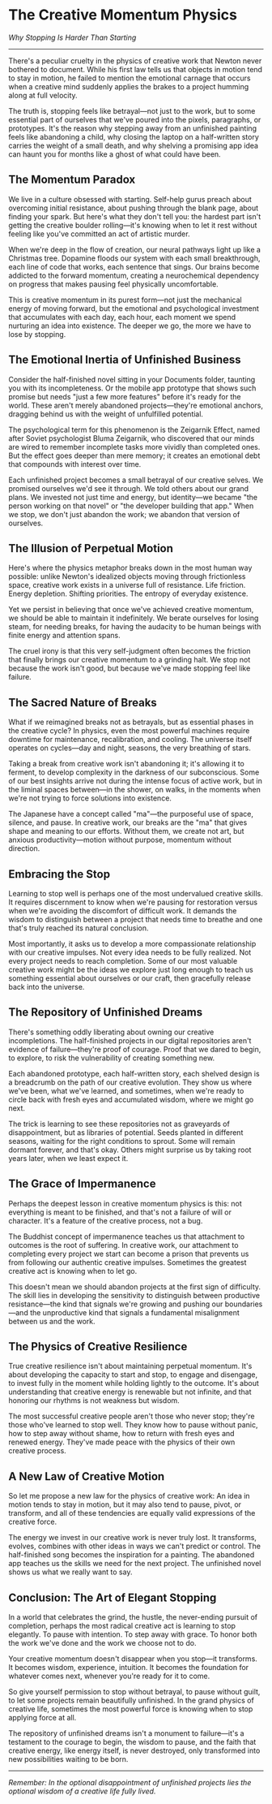 # The Creative Momentum Physics
*Why Stopping Is Harder Than Starting*

---

There's a peculiar cruelty in the physics of creative work that Newton never bothered to document. While his first law tells us that objects in motion tend to stay in motion, he failed to mention the emotional carnage that occurs when a creative mind suddenly applies the brakes to a project humming along at full velocity.

The truth is, stopping feels like betrayal—not just to the work, but to some essential part of ourselves that we've poured into the pixels, paragraphs, or prototypes. It's the reason why stepping away from an unfinished painting feels like abandoning a child, why closing the laptop on a half-written story carries the weight of a small death, and why shelving a promising app idea can haunt you for months like a ghost of what could have been.

## The Momentum Paradox

We live in a culture obsessed with starting. Self-help gurus preach about overcoming initial resistance, about pushing through the blank page, about finding your spark. But here's what they don't tell you: the hardest part isn't getting the creative boulder rolling—it's knowing when to let it rest without feeling like you've committed an act of artistic murder.

When we're deep in the flow of creation, our neural pathways light up like a Christmas tree. Dopamine floods our system with each small breakthrough, each line of code that works, each sentence that sings. Our brains become addicted to the forward momentum, creating a neurochemical dependency on progress that makes pausing feel physically uncomfortable.

This is creative momentum in its purest form—not just the mechanical energy of moving forward, but the emotional and psychological investment that accumulates with each day, each hour, each moment we spend nurturing an idea into existence. The deeper we go, the more we have to lose by stopping.

## The Emotional Inertia of Unfinished Business

Consider the half-finished novel sitting in your Documents folder, taunting you with its incompleteness. Or the mobile app prototype that shows such promise but needs "just a few more features" before it's ready for the world. These aren't merely abandoned projects—they're emotional anchors, dragging behind us with the weight of unfulfilled potential.

The psychological term for this phenomenon is the Zeigarnik Effect, named after Soviet psychologist Bluma Zeigarnik, who discovered that our minds are wired to remember incomplete tasks more vividly than completed ones. But the effect goes deeper than mere memory; it creates an emotional debt that compounds with interest over time.

Each unfinished project becomes a small betrayal of our creative selves. We promised ourselves we'd see it through. We told others about our grand plans. We invested not just time and energy, but identity—we became "the person working on that novel" or "the developer building that app." When we stop, we don't just abandon the work; we abandon that version of ourselves.

## The Illusion of Perpetual Motion

Here's where the physics metaphor breaks down in the most human way possible: unlike Newton's idealized objects moving through frictionless space, creative work exists in a universe full of resistance. Life friction. Energy depletion. Shifting priorities. The entropy of everyday existence.

Yet we persist in believing that once we've achieved creative momentum, we should be able to maintain it indefinitely. We berate ourselves for losing steam, for needing breaks, for having the audacity to be human beings with finite energy and attention spans.

The cruel irony is that this very self-judgment often becomes the friction that finally brings our creative momentum to a grinding halt. We stop not because the work isn't good, but because we've made stopping feel like failure.

## The Sacred Nature of Breaks

What if we reimagined breaks not as betrayals, but as essential phases in the creative cycle? In physics, even the most powerful machines require downtime for maintenance, recalibration, and cooling. The universe itself operates on cycles—day and night, seasons, the very breathing of stars.

Taking a break from creative work isn't abandoning it; it's allowing it to ferment, to develop complexity in the darkness of our subconscious. Some of our best insights arrive not during the intense focus of active work, but in the liminal spaces between—in the shower, on walks, in the moments when we're not trying to force solutions into existence.

The Japanese have a concept called "ma"—the purposeful use of space, silence, and pause. In creative work, our breaks are the "ma" that gives shape and meaning to our efforts. Without them, we create not art, but anxious productivity—motion without purpose, momentum without direction.

## Embracing the Stop

Learning to stop well is perhaps one of the most undervalued creative skills. It requires discernment to know when we're pausing for restoration versus when we're avoiding the discomfort of difficult work. It demands the wisdom to distinguish between a project that needs time to breathe and one that's truly reached its natural conclusion.

Most importantly, it asks us to develop a more compassionate relationship with our creative impulses. Not every idea needs to be fully realized. Not every project needs to reach completion. Some of our most valuable creative work might be the ideas we explore just long enough to teach us something essential about ourselves or our craft, then gracefully release back into the universe.

## The Repository of Unfinished Dreams

There's something oddly liberating about owning our creative incompletions. The half-finished projects in our digital repositories aren't evidence of failure—they're proof of courage. Proof that we dared to begin, to explore, to risk the vulnerability of creating something new.

Each abandoned prototype, each half-written story, each shelved design is a breadcrumb on the path of our creative evolution. They show us where we've been, what we've learned, and sometimes, when we're ready to circle back with fresh eyes and accumulated wisdom, where we might go next.

The trick is learning to see these repositories not as graveyards of disappointment, but as libraries of potential. Seeds planted in different seasons, waiting for the right conditions to sprout. Some will remain dormant forever, and that's okay. Others might surprise us by taking root years later, when we least expect it.

## The Grace of Impermanence

Perhaps the deepest lesson in creative momentum physics is this: not everything is meant to be finished, and that's not a failure of will or character. It's a feature of the creative process, not a bug.

The Buddhist concept of impermanence teaches us that attachment to outcomes is the root of suffering. In creative work, our attachment to completing every project we start can become a prison that prevents us from following our authentic creative impulses. Sometimes the greatest creative act is knowing when to let go.

This doesn't mean we should abandon projects at the first sign of difficulty. The skill lies in developing the sensitivity to distinguish between productive resistance—the kind that signals we're growing and pushing our boundaries—and the unproductive kind that signals a fundamental misalignment between us and the work.

## The Physics of Creative Resilience

True creative resilience isn't about maintaining perpetual momentum. It's about developing the capacity to start and stop, to engage and disengage, to invest fully in the moment while holding lightly to the outcome. It's about understanding that creative energy is renewable but not infinite, and that honoring our rhythms is not weakness but wisdom.

The most successful creative people aren't those who never stop; they're those who've learned to stop well. They know how to pause without panic, how to step away without shame, how to return with fresh eyes and renewed energy. They've made peace with the physics of their own creative process.

## A New Law of Creative Motion

So let me propose a new law for the physics of creative work: An idea in motion tends to stay in motion, but it may also tend to pause, pivot, or transform, and all of these tendencies are equally valid expressions of the creative force.

The energy we invest in our creative work is never truly lost. It transforms, evolves, combines with other ideas in ways we can't predict or control. The half-finished song becomes the inspiration for a painting. The abandoned app teaches us the skills we need for the next project. The unfinished novel shows us what we really want to say.

## Conclusion: The Art of Elegant Stopping

In a world that celebrates the grind, the hustle, the never-ending pursuit of completion, perhaps the most radical creative act is learning to stop elegantly. To pause with intention. To step away with grace. To honor both the work we've done and the work we choose not to do.

Your creative momentum doesn't disappear when you stop—it transforms. It becomes wisdom, experience, intuition. It becomes the foundation for whatever comes next, whenever you're ready for it to come.

So give yourself permission to stop without betrayal, to pause without guilt, to let some projects remain beautifully unfinished. In the grand physics of creative life, sometimes the most powerful force is knowing when to stop applying force at all.

The repository of unfinished dreams isn't a monument to failure—it's a testament to the courage to begin, the wisdom to pause, and the faith that creative energy, like energy itself, is never destroyed, only transformed into new possibilities waiting to be born.

---

*Remember: In the optional disappointment of unfinished projects lies the optional wisdom of a creative life fully lived.*
